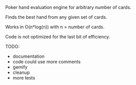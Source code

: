 Poker hand evaluation engine for arbitrary number of cards.

Finds the best hand from any given set of cards.

Works in O(n*log(n)) with n = number of cards.

Code is not optimized for the last bit of efficiency.

TODO:
- documentation
- code could use more comments
- gemify
- cleanup
- more tests
